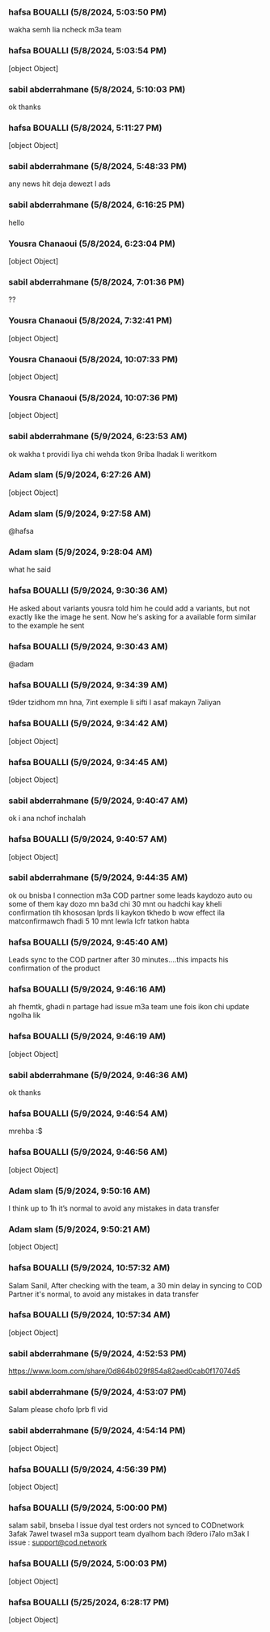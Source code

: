### hafsa BOUALLI (5/8/2024, 5:03:50 PM)

wakha semh lia ncheck m3a team

### hafsa BOUALLI (5/8/2024, 5:03:54 PM)

[object Object]

### sabil abderrahmane (5/8/2024, 5:10:03 PM)

ok thanks

### hafsa BOUALLI (5/8/2024, 5:11:27 PM)

[object Object]

### sabil abderrahmane (5/8/2024, 5:48:33 PM)

any news hit deja dewezt l ads

### sabil abderrahmane (5/8/2024, 6:16:25 PM)

hello

### Yousra Chanaoui (5/8/2024, 6:23:04 PM)

[object Object]

### sabil abderrahmane (5/8/2024, 7:01:36 PM)

??

### Yousra Chanaoui (5/8/2024, 7:32:41 PM)

[object Object]

### Yousra Chanaoui (5/8/2024, 10:07:33 PM)

[object Object]

### Yousra Chanaoui (5/8/2024, 10:07:36 PM)

[object Object]

### sabil abderrahmane (5/9/2024, 6:23:53 AM)

ok wakha t providi liya chi wehda tkon 9riba lhadak li weritkom

### Adam slam (5/9/2024, 6:27:26 AM)

[object Object]

### Adam slam (5/9/2024, 9:27:58 AM)

@hafsa

### Adam slam (5/9/2024, 9:28:04 AM)

what he said

### hafsa BOUALLI (5/9/2024, 9:30:36 AM)

He asked about variants yousra told him he could add a variants, but not exactly like the image he sent. Now he's asking for a available form similar to the example he sent

### hafsa BOUALLI (5/9/2024, 9:30:43 AM)

@adam

### hafsa BOUALLI (5/9/2024, 9:34:39 AM)

t9der tzidhom mn hna, 7int exemple li sifti l asaf makayn 7aliyan

### hafsa BOUALLI (5/9/2024, 9:34:42 AM)

[object Object]

### hafsa BOUALLI (5/9/2024, 9:34:45 AM)

[object Object]

### sabil abderrahmane (5/9/2024, 9:40:47 AM)

ok i ana nchof inchalah

### hafsa BOUALLI (5/9/2024, 9:40:57 AM)

[object Object]

### sabil abderrahmane (5/9/2024, 9:44:35 AM)

ok ou bnisba l connection m3a COD partner some leads kaydozo auto ou some of them kay dozo mn ba3d chi 30 mnt ou hadchi kay kheli confirmation tih khososan lprds li kaykon tkhedo b wow effect ila matconfirmawch fhadi 5 10 mnt lewla lcfr tatkon habta

### hafsa BOUALLI (5/9/2024, 9:45:40 AM)

Leads sync to the COD partner after 30 minutes....this impacts his confirmation of the product

### hafsa BOUALLI (5/9/2024, 9:46:16 AM)

ah fhemtk, ghadi n partage had issue m3a team une fois ikon chi update ngolha lik

### hafsa BOUALLI (5/9/2024, 9:46:19 AM)

[object Object]

### sabil abderrahmane (5/9/2024, 9:46:36 AM)

ok thanks

### hafsa BOUALLI (5/9/2024, 9:46:54 AM)

mrehba :$

### hafsa BOUALLI (5/9/2024, 9:46:56 AM)

[object Object]

### Adam slam (5/9/2024, 9:50:16 AM)

I think up to 1h it’s normal to avoid any mistakes in data transfer

### Adam slam (5/9/2024, 9:50:21 AM)

[object Object]

### hafsa BOUALLI (5/9/2024, 10:57:32 AM)

Salam Sanil, 
After checking with the team, a 30 min delay in syncing to COD Partner it's normal, to avoid any mistakes in data transfer

### hafsa BOUALLI (5/9/2024, 10:57:34 AM)

[object Object]

### sabil abderrahmane (5/9/2024, 4:52:53 PM)

https://www.loom.com/share/0d864b029f854a82aed0cab0f17074d5

### sabil abderrahmane (5/9/2024, 4:53:07 PM)

Salam please chofo lprb fl vid

### sabil abderrahmane (5/9/2024, 4:54:14 PM)

[object Object]

### hafsa BOUALLI (5/9/2024, 4:56:39 PM)

[object Object]

### hafsa BOUALLI (5/9/2024, 5:00:00 PM)

salam sabil, 
bnseba l issue dyal test orders not synced to CODnetwork 3afak 7awel twasel m3a support team dyalhom bach i9dero i7alo m3ak l issue : support@cod.network

### hafsa BOUALLI (5/9/2024, 5:00:03 PM)

[object Object]

### hafsa BOUALLI (5/25/2024, 6:28:17 PM)

[object Object]
